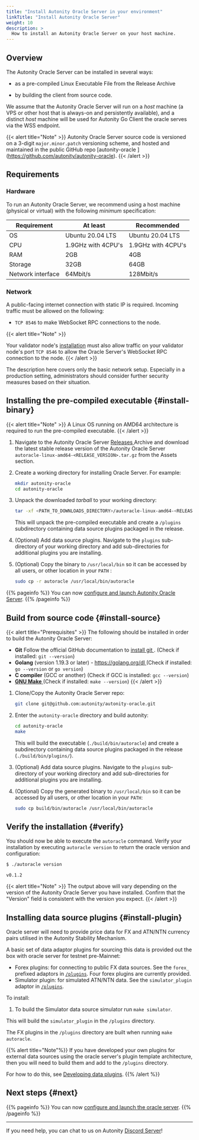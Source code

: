 ```yaml
---
title: "Install Autonity Oracle Server in your environment"
linkTitle: "Install Autonity Oracle Server"
weight: 10
description: >
  How to install an Autonity Oracle Server on your host machine.
---
```


## Overview

The Autonity Oracle Server can be installed in several ways:

- as a pre-compiled Linux Executable File from the Release Archive
<!-- - in a Docker container -->
- by building the client from source code.

We assume that the Autonity Oracle Server will run on a _host_ machine (a VPS or other host that is always-on and persistently available), and a distinct _host_ machine will be used for Autonity Go Client the oracle serves via the WSS endpoint.

{{< alert title="Note" >}}
Autonity Oracle Server source code is versioned on a 3-digit `major.minor.patch` versioning scheme, and hosted and maintained in the public GitHub repo [autonity-oracle <i class='fas fa-external-link-alt'></i>] (https://github.com/autonity/autonity-oracle).
{{< /alert >}}

## Requirements

### Hardware

To run an Autonity Oracle Server, we recommend using a host machine (physical or virtual) with the following _minimum_ specification:

| Requirement	 | At least | Recommended|
|-------------|----------|------------|
| OS | Ubuntu 20.04 LTS | Ubuntu 20.04 LTS |
| CPU |1.9GHz with 4CPU's |  1.9GHz with 4CPU's |
| RAM |2GB |  4GB |
| Storage |32GB |  64GB |
| Network interface	| 64Mbit/s |  128Mbit/s |

### Network

A public-facing internet connection with static IP is required.  Incoming traffic must be allowed on the following:

* `TCP 8546` to make WebSocket RPC connections to the node.

{{< alert title="Note" >}}

Your validator node's [installation](/node-operators/install-aut/#network) must also allow traffic on your validator node's port `TCP 8546` to allow the Oracle Server's WebSocket RPC connection to the node.
{{< /alert >}}

The description here covers only the basic network setup. Especially in a production setting, administrators should consider further security measures based on their situation.

## Installing the pre-compiled executable {#install-binary}

{{< alert title="Note" >}}
  A Linux OS running on AMD64 architecture is required to run the pre-compiled executable.
{{< /alert >}}

1. Navigate to the Autonity Oracle Server [Releases <i class='fas fa-external-link-alt'></i>](https://github.com/autonity/autonity-oracle/releases) Archive and download the latest stable release version of the Autonity Oracle Server `autoracle-linux-amd64-<RELEASE_VERSION>.tar.gz` from the Assets section.

2. Create a working directory for installing Oracle Server. For example:

    ```bash
    mkdir autonity-oracle
    cd autonity-oracle
    ```

3. Unpack the downloaded _tarball_ to your working directory:

    ```bash
    tar -xf <PATH_TO_DOWNLOADS_DIRECTORY>/autoracle-linux-amd64-<RELEASE_VERSION>.tar.gz
    ```
    This will unpack the pre-compiled executable and create a `/plugins` subdirectory containing data source plugins packaged in the release.

4. (Optional) Add data source plugins. Navigate to the `plugins` sub-directory of your working directory and add sub-directories for additional plugins you are installing.

5. (Optional) Copy the binary to `/usr/local/bin` so it can be accessed by all users, or other location in your `PATH` :

    ```bash
    sudo cp -r autoracle /usr/local/bin/autoracle
    ```

{{% pageinfo %}}
You can now [configure and launch Autonity Oracle Server](/oracle/run-oracle/#run-binary).
{{% /pageinfo %}}

<!--
## Installing the Docker image {#install-docker}

{{< alert title="Note" >}}
Follow the official Docker documentation to [install Docker <i class='fas fa-external-link-alt'></i>](https://docs.docker.com/engine/install/) onto the host machine and [follow the post-installation steps <i class='fas fa-external-link-alt'></i>](https://docs.docker.com/engine/install/linux-postinstall/) to customise for your environment.

By default Docker needs to be run with `sudo`. To avoid using root privileges in the terminal (and error messages if you forget to use `sudo`), consider following the step to [Manage Docker as a non-root user <i class='fas fa-external-link-alt'></i>](https://docs.docker.com/engine/install/linux-postinstall/#manage-docker-as-a-non-root-user).

Consider also [configuring Docker to start on boot <i class='fas fa-external-link-alt'></i>](https://docs.docker.com/engine/install/linux-postinstall/#configure-docker-to-start-on-boot).
{{< /alert >}}

{{< alert title="Optional but recommended" >}}

To limit the size of the log files, add the following to the file `/etc/docker/daemon.json` (create it if it does not exist):

```json
{
  "log-driver": "json-file",
  "log-opts": {
    "max-size": "500m",
    "max-file": "20"
  }
}
```

Restart the Docker service to ensure the change is reflected:

``` bash
sudo systemctl restart docker
```
{{< /alert >}}

1. Pull the Autonity Go Client image from the Github Container Registry:
    ```bash
    docker pull ghcr.io/autonity/autonity:latest
    ```

   (where `latest` can be replaced with another version)

   {{< alert title="Note" >}}
   For more information on using and pulling Docker images from GHCR, see GitHub docs [Working with the container registry <i class='fas fa-external-link-alt'></i>](https://docs.github.com/en/packages/working-with-a-github-packages-registry/working-with-the-container-registry).
   {{< /alert >}}

1. Verify the authenticity of the Autonity Docker images against the official [image digests <i class='fas fa-external-link-alt'></i>](https://github.com/autonity/autonity/pkgs/container/autonity/versions):

    ```bash
    docker images --digests ghcr.io/autonity/autonity
    REPOSITORY                               TAG       DIGEST                                                                    IMAGE ID       CREATED        SIZE
    ghcr.io/autonity/autonity                latest    sha256:0eb561ce19ed3617038b022db89586f40abb9580cb0c4cd5f28a7ce74728a3d4   3375da450343   3 weeks ago    51.7MB
    ```
-->
<!-- TODO: Check this works

If using Docker, the setup of the image can be verified with:

```bash
$ docker run --rm ghcr.io/autonity/autonity:latest version
```
```
Autonity
Version: 0.10.1
Architecture: amd64
Protocol Versions: [66]
Go Version: go1.17.10
Operating System: linux
GOPATH=
GOROOT=/usr/local/go
```
-->
<!--
{{% pageinfo %}}
You can now [configure and launch oracle server](/oracle/run-oracle/#run-docker).
{{% /pageinfo %}}
-->
## Build from source code {#install-source}

{{< alert title="Prerequisites" >}}
The following should be installed in order to build the Autonity Oracle Server:
- **Git** Follow the official GitHub documentation to [install git <i class='fas fa-external-link-alt'></i>](https://git-scm.com/book/en/v2/Getting-Started-Installing-Git). (Check if installed:  `git --version`)
- **Golang** (version 1.19.3 or later) - [https://golang.org/dl <i class='fas fa-external-link-alt'></i>](https://golang.org/dl) (Check if installed:  `go --version` or `go version`)
- **C compiler** (GCC or another) (Check if GCC is installed:  `gcc --version`)
- [**GNU Make** <i class='fas fa-external-link-alt'></i>](https://www.gnu.org/software/make/) (Check if installed:  `make --version`)
{{< /alert >}}


1. Clone/Copy the Autonity Oracle Server repo:

    ```bash
    git clone git@github.com:autonity/autonity-oracle.git
    ```

2. Enter the `autonity-oracle` directory and build autonity:

    ```bash
    cd autonity-oracle
    make
    ```
    
    This will build the executable (`./build/bin/autoracle`) and create a subdirectory containing data source plugins packaged in the release (`./build/bin/plugins/`).

4. (Optional) Add data source plugins. Navigate to the `plugins` sub-directory of your working directory and add sub-directories for additional plugins you are installing.

5. (Optional) Copy the generated binary to `/usr/local/bin` so it can be accessed by all users, or other location in your `PATH`:

    ```bash
    sudo cp build/bin/autoracle /usr/local/bin/autoracle
    ```

## Verify the installation {#verify}

You should now be able to execute the `autoracle` command.  Verify your installation by executing `autoracle version` to return the oracle version and configuration:

```bash
$ ./autoracle version
```
```
v0.1.2
```

{{< alert title="Note" >}}
The output above will vary depending on the version of the Autonity Oracle Server you have installed.  Confirm that the "Version" field is consistent with the version you expect.
{{< /alert >}}

## Installing data source plugins {#install-plugin}

Oracle server will need to provide price data for FX and ATN/NTN currency pairs utilised in the Autonity Stability Mechanism.

A basic set of data adaptor plugins for sourcing this data is provided out the box with oracle server for testnet pre-Mainnet:

- Forex plugins: for connecting to public FX data sources. See the `forex_` prefixed adaptors in [`/plugins`<i class='fas fa-external-link-alt'></i>](https://github.com/autonity/autonity-oracle/tree/master/plugins). Four forex plugins are currently provided.
- Simulator plugin: for simulated ATN/NTN data. See the `simulator_plugin` adaptor in [`/plugins`<i class='fas fa-external-link-alt'></i>](https://github.com/autonity/autonity-oracle/tree/master/plugins). 

To install:

1. To build the Simulator data source simulator run `make simulator`.

This will build the `simulator_plugin` in the `/plugins` directory.

The FX plugins in the `/plugins` directory are built when running `make autoracle`.

{{% alert title="Note"%}}
If you have developed your own plugins for external data sources using the oracle server's plugin template architecture, then you will need to build them and add to the `/plugins` directory.

For how to do this, see [Developing data plugins](/concepts/oracle-network/#developing-data-plugins).
{{% /alert %}}


## Next steps {#next}

{{% pageinfo %}}
You can now [configure and launch the oracle server](/oracle/run-oracle/#run-binary).
{{% /pageinfo %}}

------------------------------------------------

If you need help, you can chat to us on Autonity [Discord Server](https://discord.gg/autonity)!
